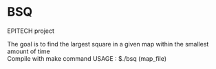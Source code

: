 # BSQ
EPITECH project


The goal is to find the largest square in a given map within the smallest amount of time  
Compile with make command
USAGE : $./bsq (map_file)
